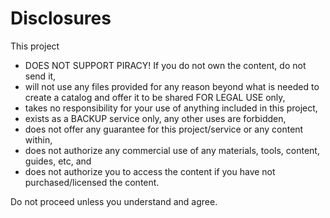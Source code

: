 # Disclosures

This project

- DOES NOT SUPPORT PIRACY! If you do not own the content, do not send it,
- will not use any files provided for any reason beyond what is needed to create a catalog and offer it to be shared FOR LEGAL USE only,
- takes no responsibility for your use of anything included in this project,
- exists as a BACKUP service only, any other uses are forbidden,
- does not offer any guarantee for this project/service or any content within,
- does not authorize any commercial use of any materials, tools, content, guides, etc, and
- does not authorize you to access the content if you have not purchased/licensed the content.


Do not proceed unless you understand and agree.